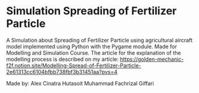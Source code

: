 # Simulation Spreading of Fertilizer Particle
 
A Simulation about Spreading of Fertilizer Particle using agricultural aircraft model implemented using Python with the Pygame module. Made for Modelling and Simulation Course. 
The article for the explanation of the modelling process is described on my article:
https://golden-mechanic-f2f.notion.site/Modelling-Spread-of-Fertilizer-Particle-2e61313cc6104bfbb738fbf3b31451aa?pvs=4

Made by:
Alex Cinatra Hutasoit
Muhammad Fachrizal Giffari
